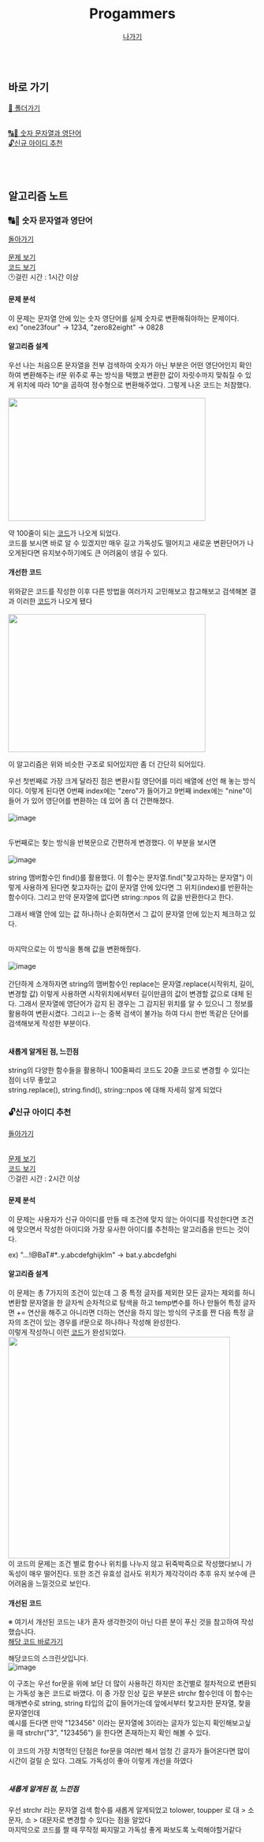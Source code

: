 <div align="center">

  # Progammers
[나가기](https://github.com/strawy12/Algorithm)
</div> <br><br>

## 바로 가기
[📂 폴더가기](https://github.com/strawy12/Algorithm/tree/main/Programmers)
<br><br>

[🔠🔢 숫자 문자열과 영단어](https://github.com/strawy12/Algorithm/blob/main/Programmers/README.md#-%EC%88%AB%EC%9E%90-%EB%AC%B8%EC%9E%90%EC%97%B4%EA%B3%BC-%EC%98%81%EB%8B%A8%EC%96%B4) <br>
[🔓신규 아이디 추천](https://github.com/strawy12/Algorithm/blob/main/Programmers/README.md#%EC%8B%A0%EA%B7%9C-%EC%95%84%EC%9D%B4%EB%94%94-%EC%B6%94%EC%B2%9C)

<br><br>

## 알고리즘 노트
### 🔠🔢 숫자 문자열과 영단어
 [돌아가기](https://github.com/strawy12/Algorithm/blob/main/Programmers/README.md#%EC%95%8C%EA%B3%A0%EB%A6%AC%EC%A6%98-%EB%85%B8%ED%8A%B8)
 <br> <br> 
<a href="https://school.programmers.co.kr/learn/courses/30/lessons/81301">문제 보기</a><br>
<a href="https://github.com/strawy12/Algorithm/blob/main/Programmers/%EC%88%AB%EC%9E%90%20%EB%AC%B8%EC%9E%90%EC%97%B4%EA%B3%BC%20%EC%98%81%EB%8B%A8%EC%96%B4.cpp">코드 보기</a>
<br>
🕑걸린 시간 : 1시간 이상

  #### 문제 분석
  이 문제는 문자열 안에 있는 숫자 영단어를 실제 숫자로 변환해줘야하는 문제이다.
  <br>
  ex) "one23four" -> 1234, "zero82eight" -> 0828
  
  
  #### 알고리즘 설계
  우선 나는 처음으론 문자열을 전부 검색하여 숫자가 아닌 부분은 어떤 영단어인지 확인하여 변환해주는 if문 위주로 푸는 방식을 택했고 
  변환한 값이 자릿수까지 맞춰질 수 있게 위치에 따라 10ⁿ을 곱하여 정수형으로 변환해주었다.
  그렇게 나온 코드는 처참했다.<br><br>
   <img src="https://user-images.githubusercontent.com/77821550/187939585-f4504265-8490-4f09-93e2-592315de3b76.png"  width="400" height="250"/>

  약 100줄이 되는 [코드](https://github.com/strawy12/Algorithm/blob/c88be9c2aed826842abbe96b3b2055fe800ee5cb/Programmers/%EC%88%AB%EC%9E%90%20%EB%AC%B8%EC%9E%90%EC%97%B4%EA%B3%BC%20%EC%98%81%EB%8B%A8%EC%96%B4.cpp#L7)가 나오게 되었다. <br>
  코드를 보시면 바로 알 수 있겠지만 매우 길고 가독성도 떨어지고 새로운 변환단어가 나오게된다면 유지보수하기에도 큰 어려움이 생길 수 있다.
  <br>
  
  #### 개선한 코드
  위와같은 코드를 작성한 이후 다른 방법을 여러가지 고민해보고 참고해보고 검색해본 결과 이러한 [코드](https://github.com/strawy12/Algorithm/blob/c88be9c2aed826842abbe96b3b2055fe800ee5cb/Programmers/%EC%88%AB%EC%9E%90%20%EB%AC%B8%EC%9E%90%EC%97%B4%EA%B3%BC%20%EC%98%81%EB%8B%A8%EC%96%B4.cpp#L104)가 나오게 됐다<br><br>
   <img src="https://user-images.githubusercontent.com/77821550/187940139-d780f8c5-1e88-466e-9ac6-ef8b04464adf.png"  width="400" height="280"/>

 이 알고리즘은 위와 비슷한 구조로 되어있지만 좀 더 간단히 되어있다.
 <br>
 
 우선 첫번째로 가장 크게 달라진 점은 변환시킬 영단어를 미리 배열에 선언 해 놓는 방식이다.
 이렇게 된다면 0번째 index에는 "zero"가 들어가고 9번째 index에는 "nine"이 들어 가 있어 영단어를 변환하는 데 있어 좀 더 간편해졌다.<br><br>
 ![image](https://user-images.githubusercontent.com/77821550/187941201-30bc0213-8b4e-4ade-a0b5-5ec8e8a86098.png)<br><br>

 두번째로는 찾는 방식을 반복문으로 간편하게 변경했다.
 이 부분을 보시면 <br><br>
 ![image](https://user-images.githubusercontent.com/77821550/187942164-0f5724bf-37a4-4b97-b9de-def5a58b0610.png)
<br><br>
string 맴버함수인 find()를 활용했다.
이 함수는 문자열.find("찾고자하는 문자열") 이렇게 사용하게 된다면 찾고자하는 값이 문자열 안에 있다면 그 위치(index)를 반환하는 함수이다.
그리고 만약 문자열에 없다면 string::npos 의 값을 반환한다고 한다.

그래서 배열 안에 있는 값 하나하나 순회하면서 그 값이 문자열 안에 있는지 체크하고 있다.
<br><br>

마지막으로는 이 방식을 통해 값을 변환해줬다.<br><br>
![image](https://user-images.githubusercontent.com/77821550/187948771-630fcc9e-7ba5-438a-99e8-ddcbe9af5e6f.png)<br><br>
간단하게 소개하자면 
string의 맴버함수인 replace는 문자열.replace(시작위치, 길이, 변경할 값) 이렇게 사용하면 시작위치에서부터 길이만큼의 값이 변경할 값으로 대체 된다.
그래서 문자열에 영단어가 감지 된 경우는 그 감지된 위치를 알 수 있으니 그 정보를 활용하여 변환시켰다.
그리고 i--는 중복 검색이 불가능 하여 다시 한번 똑같은 단어를 검색해보게 작성한 부분이다.
<br><br>

#### 새롭게 알게된 점, 느낀점
string의 다양한 함수들을 활용하니 100줄짜리 코드도 20줄 코드로 변경할 수 있다는 점이 너무 좋았고<br>
string.replace(), string.find(), string::npos 에 대해 자세히 알게 되었다
 
 
 ### 🔓신규 아이디 추천 
 [돌아가기](https://github.com/strawy12/Algorithm/blob/main/Programmers/README.md#%EC%95%8C%EA%B3%A0%EB%A6%AC%EC%A6%98-%EB%85%B8%ED%8A%B8)
 <br> <br> 
 
<a href="https://school.programmers.co.kr/learn/courses/30/lessons/72410">문제 보기</a><br>
<a href="https://github.com/strawy12/Algorithm/blob/main/Programmers/%EC%8B%A0%EA%B7%9C%20%EC%95%84%EC%9D%B4%EB%94%94%20%EC%B6%94%EC%B2%9C.cpp">코드 보기</a>
<br>
🕑걸린 시간 : 2시간 이상

  #### 문제 분석
  이 문제는 사용자가 신규 아이디를 만들 때 조건에 맞지 않는 아이디를 작성한다면 조건에 맞으면서 작성한 아이디와 가장 유사한 아이디를 추천하는 알고리즘을 만드는 것이다.<br>
 
  ex) "...!@BaT#*..y.abcdefghijklm" -> bat.y.abcdefghi
  
  #### 알고리즘 설계
  이 문제는 총 7가지의 조건이 있는데 그 중 특정 글자를 제외한 모든 글자는 제외를 하니 변환할 문자열을 한 글자씩 순차적으로 탐색을 하고 temp변수를 하나 만들어 특정 글자면 += 연산을 해주고 아니라면 더하는 연산을 하지 않는 방식의 구조를 짠 다음 특정 글자의 조건이 있는 경우를 if문으로 하나하나 작성해 완성한다. <br>
  이렇게 작성하니 이런 [코드](https://github.com/strawy12/Algorithm/blob/main/Programmers/%EC%8B%A0%EA%B7%9C%20%EC%95%84%EC%9D%B4%EB%94%94%20%EC%B6%94%EC%B2%9C.cpp)가 완성되었다.<br>
  <img src="https://user-images.githubusercontent.com/77821550/188318266-e7027520-5f4d-4191-8667-a8dd5f064353.png"  width="450" height="450"/>
  <br>
  이 코드의 문제는 조건 별로 함수나 위치를 나누지 않고 뒤죽박죽으로 작성했다보니 가독성이 매우 떨어진다. 또한 조건 유효성 검사도 위치가 제각각이라 추후 유지 보수에 큰 어려움을 느낄것으로 보인다.
  
  #### 개선된 코드
  ※ 여기서 개선된 코드는 내가 혼자 생각한것이 아닌 다른 분이 푸신 것을 참고하여 작성했습니다.<br>
  [해당 코드 바로가기]()
  
  해당코드의 스크린샷입니다.<br>
  ![image](https://user-images.githubusercontent.com/77821550/188319811-9d62dcd4-ad50-4a5d-be51-718adb529c91.png)

이 구조는 우선 for문을 위에 보단 더 많이 사용하긴 하지만 조건별로 절차적으로 변환되는 가독성 놓은 코드로 바꼈다.
이 중 가장 인상 깊은 부분은 strchr 함수인데 이 함수는 매개변수로 string, string 타입의 값이 들어가는데 앞에서부터 찾고자한 문자열, 찾을 문자열인데 <br>
예시를 든다면 만약 "123456" 이라는 문자열에 3이라는 글자가 있는지 확인해보고싶을 때 strchr("3", "123456") 을 한다면 존재하는지 확인 해볼 수 있다. <br>
<br>
이 코드의 가장 치명적인 단점은 for문을 여러번 해서 엄청 긴 글자가 들어온다면 많이 시간이 걸릴 순 있다. 그래도 가독성이 좋아 이렇게 개선을 하였다
<br><br>
##### 새롭게 알게된 점, 느낀점
우선 strchr 라는 문자열 검색 함수를 새롭게 알게되었고 tolower, toupper 로 대 > 소문자, 소 > 대문자로 변경할 수 있다는 점을 알았다<br>
마지막으로 코드를 짤 때 무작정 짜지말고 가독성 좋게 짜보도록 노력해야할거같다

  
